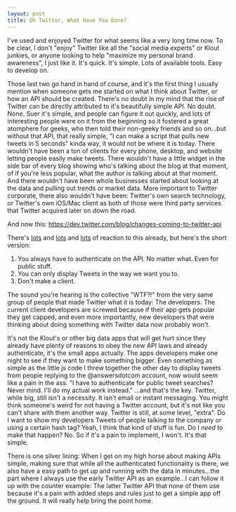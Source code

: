 ```yaml
---
layout: post
title: Oh Twitter, What Have You Done?
---
```


I've used and enjoyed Twitter for what seems like a very long time now. To be clear, I don't "enjoy" Twitter like all the "social media experts" or Klout junkies, or anyone looking to help "maximize my personal brand awareness", I just like it. It's quick. It's simple. Lots of available tools. Easy to develop on.

Those last two go hand in hand of course, and it's the first thing I usually mention when someone gets me started on what I think about Twitter, or how an API should be created. There's no doubt in my mind that the rise of Twitter can be directly attributed to it's beautifully simple API. No doubt. None. Suer it's simple, and people can figure it out quickly, and lots of interesting people were on it from the beginning so it fostered a great atomphere for geeks, who then told their non-geeky friends and so on...but without that API, that really simple, "I can make a script that pulls new tweets in 5 seconds" kinda way, it would not be where it is today. There wouldn't have been a ton of clients for every phone, desktop, and website letting people easily make tweets. There wouldn't have a little widget in the side bar of every blog showing who's talking about the blog at that moment, of if you're less popular, what the author is talking about at that moment. And there wouldn't have been whole businesses started about looking at the data and pulling out trends or market data. More important to Twitter corporate, there also wouldn't have been: Twitter's own search technology, or Twitter's own iOS/Mac client as both of those were third party services that Twitter acquired later on down the road.

And now this: <https://dev.twitter.com/blog/changes-coming-to-twitter-api>

There's [lots](http://www.marco.org/2012/08/16/twitter-api-changes "marco.org") and [lots](http://daringfireball.net/linked/2012/08/16/twitter-drop-dead "Daringfireball.net") and [lots](http://dashes.com/anil/2012/08/what-twitters-api-announcement-could-have-said.html "dashes.com") of reaction to this already, but here's the short version: 
1. You always have to authenticate on the API. No matter what. Even for public stuff.
2. You can only display Tweets in the way we want you to.
3. Don't make a client.

The sound you're hearing is the collective "WTF?!" from the very same group of people that made Twitter what it is today: The developers. The current client developers are screwed because if their app gets popular they get capped, and even more importantly, new developers that were thinking about doing something with Twitter data now probably won't.

It's not the Klout's or other big data apps that will get hurt since they already have plenty of reasons to obey the new API laws and already authenticate, it's the small apps actually. The apps developers make one night to see if they want to make something bigger. Even something as simple as the little js code I threw together the other day to display tweets from people replying to the @answersdotcom account, now would seem like a pain in the ass. "I have to authenticate for public tweet searches? Never mind. I'll do my actual work instead." ...and that's the key. Twitter, while big, still isn't a necessity. It isn't email or instant messaging. You might think someone's weird for not having a Twitter account, but it's not like you can't share with them another way. Twitter is still, at some level, "extra". Do I want to show my developers Tweets of people talking to the company or using a certain hash tag? Yeah, I think that kind of stuff is fun. Do I *need* to make that happen? No. So if it's a pain to implement, I won't. It's that simple.

There is one silver lining: When I get on my high horse about making APIs simple, making sure that while all the authenticated functionality is there, we also have a easy path to get up and running with the data in minutes...the part where I always use the early Twitter API as an example...I can follow it up with the counter example: The latter Twitter API that none of them use because it's a pain with added steps and rules just to get a simple app off the ground. It will really help bring the point home.


